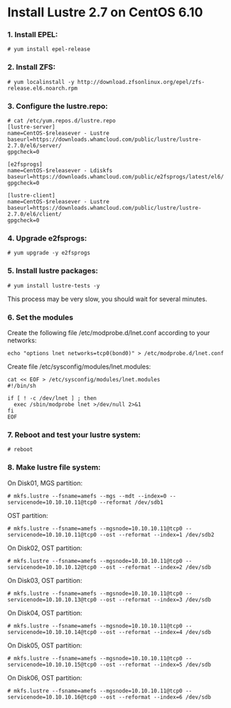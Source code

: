 # Install Lustre 2.7 on CentOS 6.10

### 1. Install EPEL:

    # yum install epel-release

### 2. Install ZFS:

    # yum localinstall -y http://download.zfsonlinux.org/epel/zfs-release.el6.noarch.rpm

### 3. Configure the lustre.repo:

    # cat /etc/yum.repos.d/lustre.repo
    [lustre-server]
    name=CentOS-$releasever - Lustre
    baseurl=https://downloads.whamcloud.com/public/lustre/lustre-2.7.0/el6/server/
    gpgcheck=0

    [e2fsprogs]
    name=CentOS-$releasever - Ldiskfs
    baseurl=https://downloads.whamcloud.com/public/e2fsprogs/latest/el6/
    gpgcheck=0

    [lustre-client]
    name=CentOS-$releasever - Lustre
    baseurl=https://downloads.whamcloud.com/public/lustre/lustre-2.7.0/el6/client/
    gpgcheck=0

### 4. Upgrade e2fsprogs:

    # yum upgrade -y e2fsprogs

### 5. Install lustre packages:

    # yum install lustre-tests -y

This process may be very slow, you should wait for several minutes.

### 6. Set the modules
Create the following file /etc/modprobe.d/lnet.conf according to your networks:

    echo "options lnet networks=tcp0(bond0)" > /etc/modprobe.d/lnet.conf

Create file /etc/sysconfig/modules/lnet.modules:

    cat << EOF > /etc/sysconfig/modules/lnet.modules
    #!/bin/sh

    if [ ! -c /dev/lnet ] ; then
      exec /sbin/modprobe lnet >/dev/null 2>&1
    fi
    EOF

### 7. Reboot and test your lustre system:

    # reboot

### 8. Make lustre file system:
On Disk01, MGS partition:

    # mkfs.lustre --fsname=amefs --mgs --mdt --index=0 --servicenode=10.10.10.11@tcp0 --reformat /dev/sdb1

OST partition:

    # mkfs.lustre --fsname=amefs --mgsnode=10.10.10.11@tcp0 --servicenode=10.10.10.11@tcp0 --ost --reformat --index=1 /dev/sdb2

On Disk02, OST partition:

    # mkfs.lustre --fsname=amefs --mgsnode=10.10.10.11@tcp0 --servicenode=10.10.10.12@tcp0 --ost --reformat --index=2 /dev/sdb

On Disk03, OST partition:

    # mkfs.lustre --fsname=amefs --mgsnode=10.10.10.11@tcp0 --servicenode=10.10.10.13@tcp0 --ost --reformat --index=3 /dev/sdb

On Disk04, OST partition:

    # mkfs.lustre --fsname=amefs --mgsnode=10.10.10.11@tcp0 --servicenode=10.10.10.14@tcp0 --ost --reformat --index=4 /dev/sdb

On Disk05, OST partition:

    # mkfs.lustre --fsname=amefs --mgsnode=10.10.10.11@tcp0 --servicenode=10.10.10.15@tcp0 --ost --reformat --index=5 /dev/sdb

On Disk06, OST partition:

    # mkfs.lustre --fsname=amefs --mgsnode=10.10.10.11@tcp0 --servicenode=10.10.10.16@tcp0 --ost --reformat --index=6 /dev/sdb
